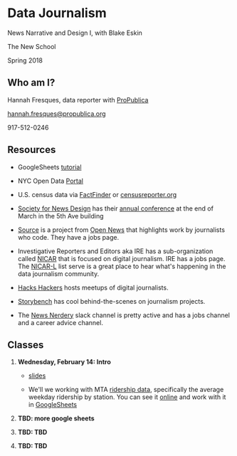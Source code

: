 # Data Journalism
News Narrative and Design I, with Blake Eskin

The New School

Spring 2018

## Who am I?
Hannah Fresques, data reporter with [ProPublica](https://propublica.org)

hannah.fresques@propublica.org

917-512-0246

## Resources

* GoogleSheets [tutorial](https://gsuite.google.com/learning-center/products/sheets/get-started/)

* NYC Open Data [Portal](https://opendata.cityofnewyork.us/)

* U.S. census data via [FactFinder](https://factfinder.census.gov/faces/nav/jsf/pages/index.xhtml) or [censusreporter.org](https://censusreporter.org/)

* [Society for News Design](https://www.snd.org/) has their [annual conference](https://nyc.snd.org/) at the end of March in the 5th Ave building

* [Source](https://source.opennews.org/) is a project from [Open News](https://opennews.org/) that highlights work by journalists who code. They have a jobs page.

* Investigative Reporters and Editors aka IRE has a sub-organization called [NICAR](https://www.ire.org/nicar/) that is focused on  digital journalism. IRE has a jobs page. The [NICAR-L](https://www.ire.org/resource-center/listservs/subscribe-nicar-l/) list serve is a great place to hear what's happening in the data journalism community.

* [Hacks Hackers](https://hackshackers.com/) hosts meetups of digital journalists.

* [Storybench](http://www.storybench.org/) has cool behind-the-scenes on journalism projects.

* The [News Nerdery](http://newsnerdery.org/) slack channel is pretty active and has a jobs channel and a career advice channel.


## Classes
1. **Wednesday, February 14: Intro** 

    * [slides](https://docs.google.com/presentation/d/1Oj-R8kiVFmJhu0OMjpZoCJi6jtjT4ecd50dVqZNUB9w/edit#slide=id.g253ed97c0b_0_0)

	* We'll we working with MTA [ridership data](http://web.mta.info/nyct/facts/ridership/), specifically the average weekday ridership by station. You can see it [online](http://web.mta.info/nyct/facts/ridership/ridership_sub.htm) and work with it in [GoogleSheets](https://drive.google.com/open?id=1Z6e-Lcu-KfHfQG4bcMRoYprjGFh8BWhWaasu3JpBAL0)

2. **TBD: more google sheets** 

3. **TBD: TBD**

4. **TBD: TBD**

